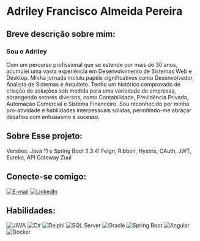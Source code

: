 # Adriley Francisco Almeida Pereira

## Breve descrição sobre mim:

### Sou o Adriley

Com um percurso profissional que se estende por mais de 30 anos, acumulei uma vasta experiência em Desenvolvimento de Sistemas Web e Desktop. Minha jornada incluiu papéis significativos como Desenvolvedor, Analista de Sistemas e Arquiteto. Tenho um histórico comprovado de criação de soluções sob medida para uma variedade de empresas, abrangendo setores diversos, como Contabilidade, Previdência Privada, Automação Comercial e Sistema Financeiro. Sou reconhecido por minha pró-atividade e habilidades interpessoais sólidas, permitindo-me abraçar desafios com entusiasmo e sucesso.

## Sobre Esse projeto:

Versões: Java 11 e Spring Boot 2.3.4! Feign, Ribbon, Hystrix, OAuth, JWT, Eureka, API Gateway Zuul

## Conecte-se comigo:

[![E-mail](https://img.shields.io/badge/-Email-000?style=for-the-badge&logo=microsoft-outlook&logoColor=E94D5F)](mailto:adrileyf@gmail.com)
[![LinkedIn](https://img.shields.io/badge/-LinkedIn-000?style=for-the-badge&logo=linkedin&logoColor=30A3DC)](https://www.linkedin.com/in/adriley-francisco-1bb06444/)

## Habilidades:

![JAVA](https://img.shields.io/badge/Java-007396?style=for-the-badge&logo=java&logoColor=white)
![C#](https://img.shields.io/badge/C%23-239120?style=for-the-badge&logo=c-sharp&logoColor=white)
![Delphi](https://img.shields.io/badge/Delphi-EE1F35?style=for-the-badge&logo=delphi&logoColor=white)
![SQL Server](https://img.shields.io/badge/SQL_Server-CC2927?style=for-the-badge&logo=microsoft-sql-server&logoColor=white)
![Oracle](https://img.shields.io/badge/Oracle-F80000?style=for-the-badge&logo=oracle&logoColor=white)
![Spring Boot](https://img.shields.io/badge/Spring_Boot-6DB33F?style=for-the-badge&logo=spring-boot&logoColor=white)
![Angular](https://img.shields.io/badge/Angular-DD0031?style=for-the-badge&logo=angular&logoColor=white)
![Docker](https://img.shields.io/badge/Docker-2496ED?style=for-the-badge&logo=docker&logoColor=white)
